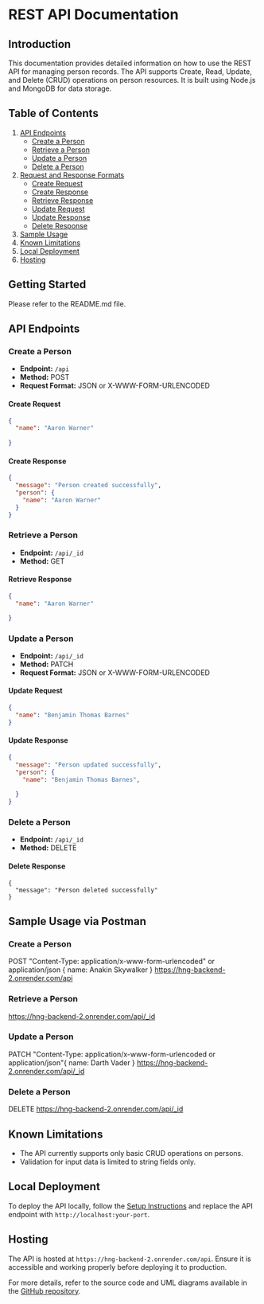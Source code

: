 
# REST API Documentation

## Introduction

This documentation provides detailed information on how to use the REST API for managing person records. The API supports Create, Read, Update, and Delete (CRUD) operations on person resources. It is built using Node.js and MongoDB for data storage.

## Table of Contents


1. [API Endpoints](#api-endpoints)
   - [Create a Person](#create-a-person)
   - [Retrieve a Person](#retrieve-a-person)
   - [Update a Person](#update-a-person)
   - [Delete a Person](#delete-a-person)
2. [Request and Response Formats](#request-and-response-formats)
   - [Create Request](#create-request)
   - [Create Response](#create-response)
   - [Retrieve Response](#retrieve-response)
   - [Update Request](#update-request)
   - [Update Response](#update-response)
   - [Delete Response](#delete-response)
3. [Sample Usage](#sample-usage)
4. [Known Limitations](#known-limitations)
5. [Local Deployment](#local-deployment)
6. [Hosting](#hosting)



## Getting Started
   Please refer to the README.md file.

## API Endpoints

### Create a Person

- **Endpoint:** `/api`
- **Method:** POST
- **Request Format:** JSON or X-WWW-FORM-URLENCODED 

#### Create Request

``` JSON or X-WWW-FORM-URLENCODED
{
  "name": "Aaron Warner"
  
}
```

#### Create Response

```JSON or X-WWW-FORM-URLENCODED
{
  "message": "Person created successfully",
  "person": {
    "name": "Aaron Warner"
  }
}
```

### Retrieve a Person

- **Endpoint:** `/api/_id`
- **Method:** GET

#### Retrieve Response

``` JSON or X-WWW-FORM-URLENCODED
{
  "name": "Aaron Warner"

}
```

### Update a Person

- **Endpoint:** `/api/_id`
- **Method:** PATCH
- **Request Format:** JSON or X-WWW-FORM-URLENCODED

#### Update Request

```JSON or X-WWW-FORM-URLENCODED
{
  "name": "Benjamin Thomas Barnes"
}
```

#### Update Response

```JSON or X-WWW-FORM-URLENCODED
{
  "message": "Person updated successfully",
  "person": {
    "name": "Benjamin Thomas Barnes",
    
  }
}
```

### Delete a Person

- **Endpoint:** `/api/_id`
- **Method:** DELETE

#### Delete Response

```
{
  "message": "Person deleted successfully"
}
```

## Sample Usage via Postman

### Create a Person
POST  "Content-Type: application/x-www-form-urlencoded" or application/json {
  name: Anakin Skywalker
} https://hng-backend-2.onrender.com/api

### Retrieve a Person
https://hng-backend-2.onrender.com/api/_id

### Update a Person

PATCH "Content-Type: application/x-www-form-urlencoded or application/json"{
  name: Darth Vader
} https://hng-backend-2.onrender.com/api/_id

### Delete a Person
DELETE https://hng-backend-2.onrender.com/api/_id


## Known Limitations

- The API currently supports only basic CRUD operations on persons.
- Validation for input data is limited to string fields only.

## Local Deployment

To deploy the API locally, follow the [Setup Instructions](#setup-instructions) and replace the API endpoint with `http://localhost:your-port`.

## Hosting

The API is hosted at `https://hng-backend-2.onrender.com/api`. Ensure it is accessible and working properly before deploying it to production.

For more details, refer to the source code and UML diagrams available in the [GitHub repository](https://github.com/Amal-Salam/backend-task-two/tree/main).

